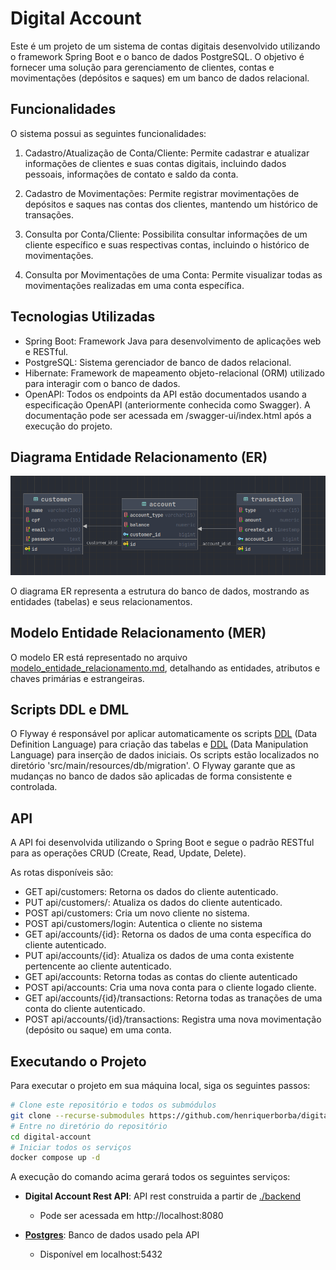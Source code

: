 # Digital Account

Este é um projeto de um sistema de contas digitais desenvolvido utilizando o framework Spring Boot e o banco de dados PostgreSQL. O objetivo é fornecer uma solução para gerenciamento de clientes, contas e movimentações (depósitos e saques) em um banco de dados relacional.

## Funcionalidades
O sistema possui as seguintes funcionalidades:

1. Cadastro/Atualização de Conta/Cliente: Permite cadastrar e atualizar informações de clientes e suas contas digitais, incluindo dados pessoais, informações de contato e saldo da conta.

2. Cadastro de Movimentações: Permite registrar movimentações de depósitos e saques nas contas dos clientes, mantendo um histórico de transações.

3. Consulta por Conta/Cliente: Possibilita consultar informações de um cliente específico e suas respectivas contas, incluindo o histórico de movimentações.

4. Consulta por Movimentações de uma Conta: Permite visualizar todas as movimentações realizadas em uma conta específica.

## Tecnologias Utilizadas
- Spring Boot: Framework Java para desenvolvimento de aplicações web e RESTful.
- PostgreSQL: Sistema gerenciador de banco de dados relacional.
- Hibernate: Framework de mapeamento objeto-relacional (ORM) utilizado para interagir com o banco de dados.
- OpenAPI: Todos os endpoints da API estão documentados usando a especificação OpenAPI (anteriormente conhecida como Swagger). A documentação pode ser acessada em /swagger-ui/index.html após a execução do projeto.
## Diagrama Entidade Relacionamento (ER)
![Alt text](assets/image.png)

O diagrama ER representa a estrutura do banco de dados, mostrando as entidades (tabelas) e seus relacionamentos.

## Modelo Entidade Relacionamento (MER)
O modelo ER está representado no arquivo [modelo_entidade_relacionamento.md](docs/entity-relationship-model.md), detalhando as entidades, atributos e chaves primárias e estrangeiras.

## Scripts DDL e DML
O Flyway é responsável por aplicar automaticamente os scripts [DDL](backend/src/main/resources/db/migration/V1__Create_schema.sql) (Data Definition Language) para criação das tabelas e [DDL](backend/src/main/resources/db/migration/V2__Populate_customer.sql) (Data Manipulation Language) para inserção de dados iniciais. Os scripts estão localizados no diretório 'src/main/resources/db/migration'. O Flyway garante que as mudanças no banco de dados são aplicadas de forma consistente e controlada.

## API
A API foi desenvolvida utilizando o Spring Boot e segue o padrão RESTful para as operações CRUD (Create, Read, Update, Delete).

As rotas disponíveis são:

- GET api/customers: Retorna os dados do cliente autenticado.
- PUT api/customers/: Atualiza os dados do cliente autenticado.
- POST api/customers: Cria um novo cliente no sistema.
- POST api/customers/login: Autentica o cliente no sistema
- GET api/accounts/{id}: Retorna os dados de uma conta específica do cliente autenticado.
- PUT api/accounts/{id}: Atualiza os dados de uma conta existente pertencente ao cliente autenticado.
- GET api/accounts: Retorna todas as contas do cliente autenticado
- POST api/accounts: Cria uma nova conta para o cliente logado cliente.
- GET api/accounts/{id}/transactions: Retorna todas as tranações de uma conta do cliente autenticado.
- POST api/accounts/{id}/transactions: Registra uma nova movimentação (depósito ou saque) em uma conta.


## Executando o Projeto
Para executar o projeto em sua máquina local, siga os seguintes passos:

```bash
# Clone este repositório e todos os submódulos
git clone --recurse-submodules https://github.com/henriquerborba/digital-account.git
# Entre no diretório do repositório
cd digital-account
# Iniciar todos os serviços
docker compose up -d
```
A execução do comando acima gerará todos os seguintes serviços:

- **Digital Account Rest API**: API rest construida a partir de [./backend](./backend/) 
    + Pode ser acessada em http://localhost:8080
    

- [**Postgres**](https://www.postgresql.org): Banco de dados usado pela API
    + Disponível em localhost:5432